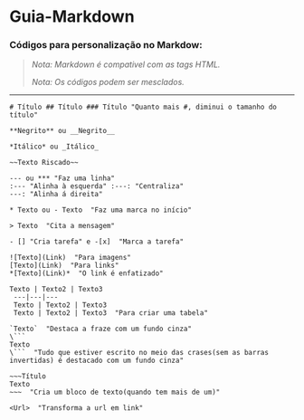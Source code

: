 # Guia-Markdown

### **Códigos para personalização no Markdow:**
> *Nota: Markdown é compativel com as tags HTML.*
>
> *Nota: Os códigos podem ser mesclados.*
---

```
# Título ## Título ### Título "Quanto mais #, diminui o tamanho do título"
```
```
**Negrito** ou __Negrito__
```
```
*Itálico* ou _Itálico_
```
```
~~Texto Riscado~~
```
```
--- ou *** "Faz uma linha"
:--- "Alinha à esquerda" :---: "Centraliza"
---: "Alinha á direita"
```
```
* Texto ou - Texto  "Faz uma marca no início"
```
```
> Texto  "Cita a mensagem"
```
```
- [] "Cria tarefa" e -[x]  "Marca a tarefa"
```
```
![Texto](Link)  "Para imagens"
[Texto](Link)  "Para links"
*[Texto](Link)*  "O link é enfatizado"
```
```
Texto | Texto2 | Texto3
 ---|---|---
 Texto | Texto2 | Texto3 
 Texto | Texto2 | Texto3  "Para criar uma tabela"
```
```
`Texto`  "Destaca a fraze com um fundo cinza"
\```
Texto
\```  "Tudo que estiver escrito no meio das crases(sem as barras invertidas) é destacado com um fundo cinza"
```
```
~~~Título
Texto
~~~  "Cria um bloco de texto(quando tem mais de um)"
```
```
<Url>  "Transforma a url em link"
``` 

